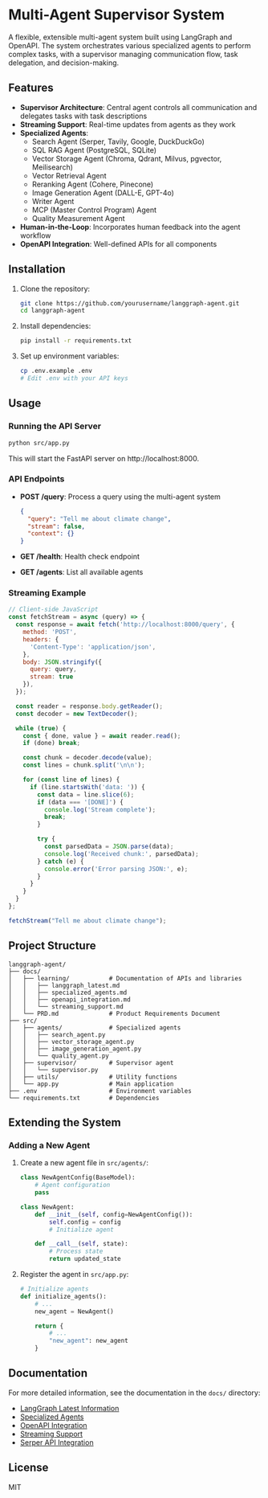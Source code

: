 # Multi-Agent Supervisor System

A flexible, extensible multi-agent system built using LangGraph and OpenAPI. The system orchestrates various specialized agents to perform complex tasks, with a supervisor managing communication flow, task delegation, and decision-making.

## Features

- **Supervisor Architecture**: Central agent controls all communication and delegates tasks with task descriptions
- **Streaming Support**: Real-time updates from agents as they work
- **Specialized Agents**:
  - Search Agent (Serper, Tavily, Google, DuckDuckGo)
  - SQL RAG Agent (PostgreSQL, SQLite)
  - Vector Storage Agent (Chroma, Qdrant, Milvus, pgvector, Meilisearch)
  - Vector Retrieval Agent
  - Reranking Agent (Cohere, Pinecone)
  - Image Generation Agent (DALL-E, GPT-4o)
  - Writer Agent
  - MCP (Master Control Program) Agent
  - Quality Measurement Agent
- **Human-in-the-Loop**: Incorporates human feedback into the agent workflow
- **OpenAPI Integration**: Well-defined APIs for all components

## Installation

1. Clone the repository:
   ```bash
   git clone https://github.com/yourusername/langgraph-agent.git
   cd langgraph-agent
   ```

2. Install dependencies:
   ```bash
   pip install -r requirements.txt
   ```

3. Set up environment variables:
   ```bash
   cp .env.example .env
   # Edit .env with your API keys
   ```

## Usage

### Running the API Server

```bash
python src/app.py
```

This will start the FastAPI server on http://localhost:8000.

### API Endpoints

- **POST /query**: Process a query using the multi-agent system
  ```json
  {
    "query": "Tell me about climate change",
    "stream": false,
    "context": {}
  }
  ```

- **GET /health**: Health check endpoint
- **GET /agents**: List all available agents

### Streaming Example

```javascript
// Client-side JavaScript
const fetchStream = async (query) => {
  const response = await fetch('http://localhost:8000/query', {
    method: 'POST',
    headers: {
      'Content-Type': 'application/json',
    },
    body: JSON.stringify({
      query: query,
      stream: true
    }),
  });

  const reader = response.body.getReader();
  const decoder = new TextDecoder();

  while (true) {
    const { done, value } = await reader.read();
    if (done) break;

    const chunk = decoder.decode(value);
    const lines = chunk.split('\n\n');

    for (const line of lines) {
      if (line.startsWith('data: ')) {
        const data = line.slice(6);
        if (data === '[DONE]') {
          console.log('Stream complete');
          break;
        }

        try {
          const parsedData = JSON.parse(data);
          console.log('Received chunk:', parsedData);
        } catch (e) {
          console.error('Error parsing JSON:', e);
        }
      }
    }
  }
};

fetchStream("Tell me about climate change");
```

## Project Structure

```
langgraph-agent/
├── docs/
│   ├── learning/           # Documentation of APIs and libraries
│   │   ├── langgraph_latest.md
│   │   ├── specialized_agents.md
│   │   ├── openapi_integration.md
│   │   └── streaming_support.md
│   └── PRD.md              # Product Requirements Document
├── src/
│   ├── agents/             # Specialized agents
│   │   ├── search_agent.py
│   │   ├── vector_storage_agent.py
│   │   ├── image_generation_agent.py
│   │   └── quality_agent.py
│   ├── supervisor/         # Supervisor agent
│   │   └── supervisor.py
│   ├── utils/              # Utility functions
│   └── app.py              # Main application
├── .env                    # Environment variables
└── requirements.txt        # Dependencies
```

## Extending the System

### Adding a New Agent

1. Create a new agent file in `src/agents/`:
   ```python
   class NewAgentConfig(BaseModel):
       # Agent configuration
       pass

   class NewAgent:
       def __init__(self, config=NewAgentConfig()):
           self.config = config
           # Initialize agent

       def __call__(self, state):
           # Process state
           return updated_state
   ```

2. Register the agent in `src/app.py`:
   ```python
   # Initialize agents
   def initialize_agents():
       # ...
       new_agent = NewAgent()

       return {
           # ...
           "new_agent": new_agent
       }
   ```

## Documentation

For more detailed information, see the documentation in the `docs/` directory:

- [LangGraph Latest Information](docs/learning/langgraph_latest.md)
- [Specialized Agents](docs/learning/specialized_agents.md)
- [OpenAPI Integration](docs/learning/openapi_integration.md)
- [Streaming Support](docs/learning/streaming_support.md)
- [Serper API Integration](docs/learning/serper_integration.md)

## License

MIT
